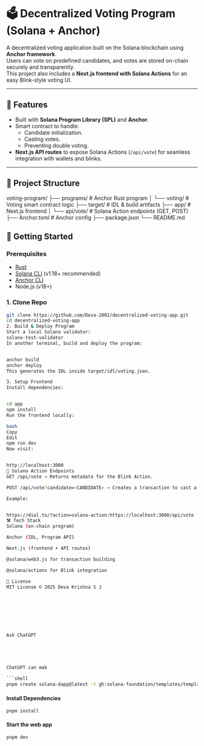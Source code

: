 # 🗳️ Decentralized Voting Program (Solana + Anchor)

A decentralized voting application built on the Solana blockchain using **Anchor framework**.  
Users can vote on predefined candidates, and votes are stored on-chain securely and transparently.  
This project also includes a **Next.js frontend with Solana Actions** for an easy Blink-style voting UI.

---

## 📌 Features
- Built with **Solana Program Library (SPL)** and **Anchor**.
- Smart contract to handle:
  - Candidate initialization.
  - Casting votes.
  - Preventing double voting.
- **Next.js API routes** to expose Solana Actions (`/api/vote`) for seamless integration with wallets and blinks.


---

## 📂 Project Structure
voting-program/
├── programs/ # Anchor Rust program
│ └── voting/ # Voting smart contract logic
├── target/ # IDL & build artifacts
├── app/ # Next.js frontend
│ └── api/vote/ # Solana Action endpoints (GET, POST)
├── Anchor.toml # Anchor config
├── package.json
└── README.md



## 🚀 Getting Started

### Prerequisites
- [Rust](https://www.rust-lang.org/tools/install)
- [Solana CLI](https://docs.solana.com/cli/install-solana-cli-tools) (v1.18+ recommended)
- [Anchor CLI](https://book.anchor-lang.com/getting_started/installation.html)
- Node.js (v18+)

### 1. Clone Repo
```bash
git clone https://github.com/Deva-2002/decentralized-voting-app.git
cd decentralized-voting-app
2. Build & Deploy Program
Start a local Solana validator:
solana-test-validator
In another terminal, build and deploy the program:


anchor build
anchor deploy
This generates the IDL inside target/idl/voting.json.

3. Setup Frontend
Install dependencies:


cd app
npm install
Run the frontend locally:

bash
Copy
Edit
npm run dev
Now visit:


http://localhost:3000
🔗 Solana Action Endpoints
GET /api/vote → Returns metadata for the Blink Action.

POST /api/vote?candidate=<CANDIDATE> → Creates a transaction to cast a vote.

Example:


https://dial.to/?action=solana-action:https://localhost:3000/api/vote
🛠️ Tech Stack
Solana (on-chain program)

Anchor (IDL, Program API)

Next.js (frontend + API routes)

@solana/web3.js for transaction building

@solana/actions for Blink integration

📜 License
MIT License © 2025 Deva Krishna S J








Ask ChatGPT





ChatGPT can mak

```shell
pnpm create solana-dapp@latest -t gh:solana-foundation/templates/templates/voting
```

#### Install Dependencies

```shell
pnpm install
```

#### Start the web app

```shell
pnpm dev
```
